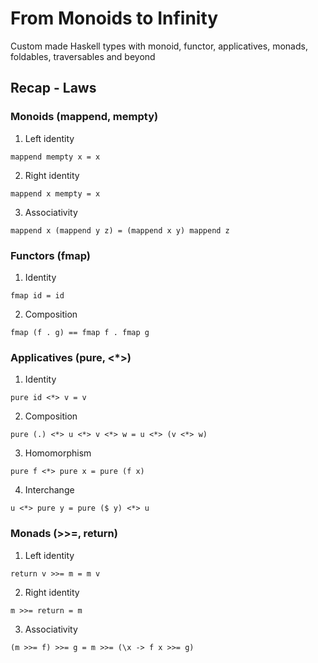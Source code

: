 # From Monoids to Infinity
Custom made Haskell types with monoid, functor, applicatives, monads, foldables, traversables and beyond

## Recap - Laws

### Monoids (mappend, mempty)

1. Left identity

`mappend mempty x = x`

2. Right identity

`mappend x mempty = x`

3. Associativity

`mappend x (mappend y z) = (mappend x y) mappend z`

### Functors (fmap)

1. Identity

`fmap id = id`

2. Composition

`fmap (f . g) == fmap f . fmap g`

### Applicatives (pure, <*>)

1. Identity

`pure id <*> v = v`

2. Composition

`pure (.) <*> u <*> v <*> w = u <*> (v <*> w)`

3. Homomorphism

`pure f <*> pure x = pure (f x)`

4. Interchange

`u <*> pure y = pure ($ y) <*> u`

### Monads (>>=, return)

1. Left identity

`return v >>= m = m v`

2. Right identity

`m >>= return = m`

3. Associativity

`(m >>= f) >>= g = m >>= (\x -> f x >>= g)`